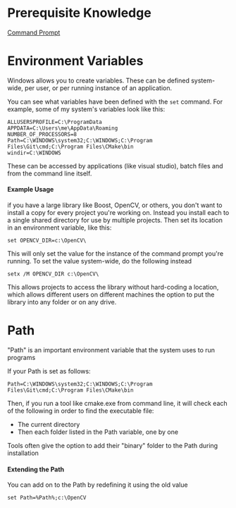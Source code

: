 
# Prerequisite Knowledge

[Command Prompt](Command%20Prompt.md)

# Environment Variables

Windows allows you to create variables. These can be defined system-wide, per user, or per running instance of an application.

You can see what variables have been defined with the `set` command. For example, some of my system's variables look like this:

```
ALLUSERSPROFILE=C:\ProgramData
APPDATA=C:\Users\me\AppData\Roaming
NUMBER_OF_PROCESSORS=8
Path=C:\WINDOWS\system32;C:\WINDOWS;C:\Program Files\Git\cmd;C:\Program Files\CMake\bin
windir=C:\WINDOWS
```

These can be accessed by applications (like visual studio), batch files and from the command line itself.

#### Example Usage

if you have a large library like Boost, OpenCV, or others, you don't want to install a copy for every project you're working on. Instead you install each to a single shared directory for use by multiple projects. Then set its location in an environment variable, like this:

```
set OPENCV_DIR=c:\OpenCV\
```

This will only set the value for the instance of the command prompt you're running. To set the value system-wide, do the following instead

```
setx /M OPENCV_DIR c:\OpenCV\
```

This allows projects to access the library without hard-coding a location, which allows different users on different machines the option to put the library into any folder or on any drive.

# Path

"Path" is an important environment variable that the system uses to run programs

If your Path is set as follows:

```
Path=C:\WINDOWS\system32;C:\WINDOWS;C:\Program Files\Git\cmd;C:\Program Files\CMake\bin
```

Then, if you run a tool like cmake.exe from command line, it will check each of the following in order to find the executable file:

- The current directory
- Then each folder listed in the Path variable, one by one

Tools often give the option to add their "binary" folder to the Path during installation

#### Extending the Path

You can add on to the Path by redefining it using the old value 

```
set Path=%Path%;c:\OpenCV
```

